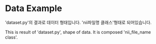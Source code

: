 # Data Example

'dataset.py'의 결과로 데이터 형태입니다.
'nii파일명 클래스'형태로 되어있습니다.

This is result of 'dataset.py', shape of data.
It is composed 'nii_file_name class'. 
